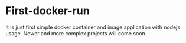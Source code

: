 # First-docker-run
It is just first simple docker container and image application with nodejs usage. 
Newer and more complex projects will come soon.
